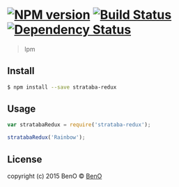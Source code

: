 #  [![NPM version][npm-image]][npm-url] [![Build Status][travis-image]][travis-url] [![Dependency Status][daviddm-image]][daviddm-url]

> lpm


## Install

```sh
$ npm install --save strataba-redux
```


## Usage

```js
var stratabaRedux = require('strataba-redux');

stratabaRedux('Rainbow');
```


## License

copyright (c) 2015 BenO © [BenO](law451.com)


[npm-image]: https://badge.fury.io/js/strataba-redux.svg
[npm-url]: https://npmjs.org/package/strataba-redux
[travis-image]: https://travis-ci.org/ironcoconut/strataba-redux.svg?branch=master
[travis-url]: https://travis-ci.org/ironcoconut/strataba-redux
[daviddm-image]: https://david-dm.org/ironcoconut/strataba-redux.svg?theme=shields.io
[daviddm-url]: https://david-dm.org/ironcoconut/strataba-redux
